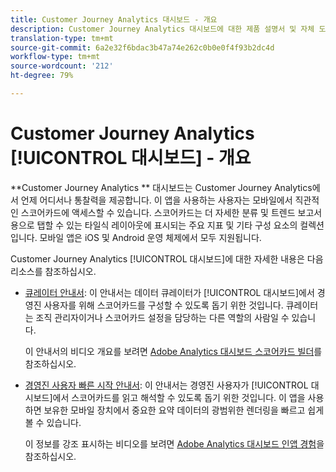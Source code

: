 ```yaml
---
title: Customer Journey Analytics 대시보드 - 개요
description: Customer Journey Analytics 대시보드에 대한 제품 설명서 및 자체 도움말
translation-type: tm+mt
source-git-commit: 6a2e32f6bdac3b47a74e262c0b0e0f4f93b2dc4d
workflow-type: tm+mt
source-wordcount: '212'
ht-degree: 79%

---
```



# Customer Journey Analytics [!UICONTROL 대시보드] - 개요

**Customer Journey Analytics  ** 대시보드는 Customer Journey Analytics에서 언제 어디서나 통찰력을 제공합니다. 이 앱을 사용하는 사용자는 모바일에서 직관적인 스코어카드에 액세스할 수 있습니다. 스코어카드는 더 자세한 분류 및 트렌드 보고서용으로 탭할 수 있는 타일식 레이아웃에 표시되는 주요 지표 및 기타 구성 요소의 컬렉션입니다. 모바일 앱은 iOS 및 Android 운영 체제에서 모두 지원됩니다.

Customer Journey Analytics [!UICONTROL 대시보드]에 대한 자세한 내용은 다음 리소스를 참조하십시오.

* [큐레이터 안내서](/help/mobile-app/curator.md): 이 안내서는 데이터 큐레이터가 [!UICONTROL 대시보드]에서 경영진 사용자를 위해 스코어카드를 구성할 수 있도록 돕기 위한 것입니다. 큐레이터는 조직 관리자이거나 스코어카드 설정을 담당하는 다른 역할의 사람일 수 있습니다.

   이 안내서의 비디오 개요를 보려면 [Adobe Analytics 대시보드 스코어카드 빌더](https://experienceleague.adobe.com/docs/analytics-learn/tutorials/additional-tools/analytics-dashboards/adobe-analytics-dashboards-scorecard-builder.html)를 참조하십시오.


* [경영진 사용자 빠른 시작 안내서](/help/mobile-app/executive.md): 이 안내서는 경영진 사용자가 [!UICONTROL 대시보드]에서 스코어카드를 읽고 해석할 수 있도록 돕기 위한 것입니다. 이 앱을 사용하면 보유한 모바일 장치에서 중요한 요약 데이터의 광범위한 렌더링을 빠르고 쉽게 볼 수 있습니다.

   이 정보를 강조 표시하는 비디오를 보려면 [Adobe Analytics 대시보드 인앱 경험](https://experienceleague.adobe.com/docs/analytics-learn/tutorials/additional-tools/analytics-dashboards/adobe-analytics-dashboards-in-app-experience.html)을 참조하십시오.